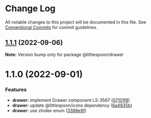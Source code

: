 # Change Log

All notable changes to this project will be documented in this file.
See [Conventional Commits](https://conventionalcommits.org) for commit guidelines.

## [1.1.1](https://github.com/little-spoon-dev/design-system/compare/@littlespoon/drawer@1.1.0...@littlespoon/drawer@1.1.1) (2022-09-06)

**Note:** Version bump only for package @littlespoon/drawer

# 1.1.0 (2022-09-01)

### Features

- **drawer:** implement Drawer component LS-3567 ([07101f8](https://github.com/little-spoon-dev/design-system/commit/07101f8d936c624465dc09c2f6da24d34bf1557e))
- **drawer:** update @littlespoon/icons dependency ([6a4835b](https://github.com/little-spoon-dev/design-system/commit/6a4835b2b345ecbff752c35a51576ef134a9f4ee))
- **drawer:** use zIndex enum ([3388e9f](https://github.com/little-spoon-dev/design-system/commit/3388e9f9f1efdec6b317596c0f5ec2f414449ed9))
